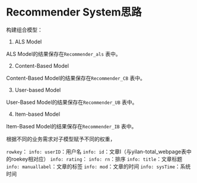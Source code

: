 # Recommender System思路

构建组合模型：

1. ALS Model

ALS Model的结果保存在`Recommender_als` 表中。


2. Content-Based Model

Content-Based Model的结果保存在`Recommender_CB` 表中。

3. User-based Model

User-Based Model的结果保存在`Recommender_UB` 表中。

4. Item-based Model

Item-Based Model的结果保存在`Recommender_IB` 表中。


根据不同的业务需求对子模型赋予不同的权重，

`rowkey`：
`info: userID`：用户名
`info: id`：文章I（与yilan-total_webpage表中的roekey相对应）
`info: rating`：
`info: rn`：排序
`info: title`：文章标题
`info: manuallabel`：文章的标签
`info: mod`：文章的时间
`info: sysTime`：系统时间
